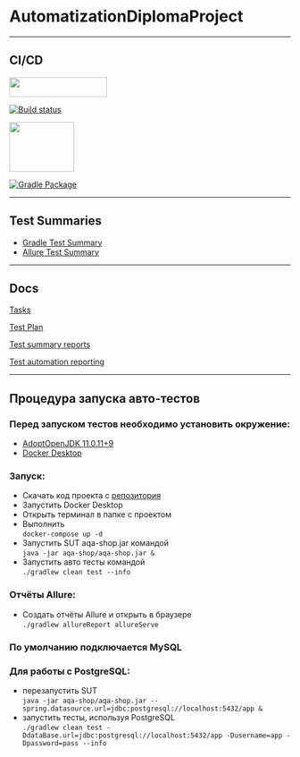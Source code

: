 # AutomatizationDiplomaProject
___
## CI/CD
[<img width="175" height="35" src="https://user-images.githubusercontent.com/47859608/125804325-a2f81782-9191-4400-b44b-3575b3cbe5ee.jpg" />](https://ci.appveyor.com/project/DoroshenkoDenis/automatizationdiplomaproject/branch/master)

[![Build status](https://ci.appveyor.com/api/projects/status/kur6hbmt73uwwlcs/branch/master?svg=true)](https://ci.appveyor.com/project/DoroshenkoDenis/automatizationdiplomaproject/branch/master)

[<img width="116" height="89" src="https://user-images.githubusercontent.com/47859608/125807916-bdcaa4bd-6165-4c56-ae3c-90102c961362.png" />](https://github.com/DoroshenkoDenis/AutomatizationDiplomaProject/actions/workflows/gradle-publish.yml)

[![Gradle Package](https://github.com/DoroshenkoDenis/AutomatizationDiplomaProject/actions/workflows/gradle-publish.yml/badge.svg)](https://github.com/DoroshenkoDenis/AutomatizationDiplomaProject/actions/workflows/gradle-publish.yml)
___
## Test Summaries
* [Gradle Test Summary](https://automatization-diploma-project-reports.vercel.app/)
* [Allure Test Summary](https://automatization-diploma-project-allure-test-summary.vercel.app/)
___
## Docs

[Tasks](https://github.com/netology-code/qa-diploma)

[Test Plan](https://github.com/DoroshenkoDenis/AutomatizationDiplomaProject/blob/master/Docs/TestPlan.md)

[Test summary reports](https://github.com/DoroshenkoDenis/AutomatizationDiplomaProject/blob/master/Docs/Report.md)

[Test automation reporting](https://github.com/DoroshenkoDenis/AutomatizationDiplomaProject/blob/master/Docs/Summary.md)
___

## Процедура запуска авто-тестов

### Перед запуском тестов необходимо установить окружение:

* [AdoptOpenJDK 11.0.11+9](https://adoptopenjdk.net/index.html)
* [Docker Desktop](https://www.docker.com/products/docker-desktop)

### Запуск:

* Скачать код проекта с [репозитория](https://github.com/DoroshenkoDenis/AutomatizationDiplomaProject)
* Запустить Docker Desktop
* Открыть терминал в папке с проектом
* Выполнить  
  `docker-compose up -d`
* Запустить SUT aqa-shop.jar командой  
  `java -jar aqa-shop/aqa-shop.jar &`
* Запустить авто тесты командой  
  `./gradlew clean test --info`

### Отчёты Allure:
* Создать отчёты Allure и открыть в браузере   
  `./gradlew allureReport allureServe`

### По умолчанию подключается MySQL

### Для работы с PostgreSQL:

* перезапустить SUT  
  `java -jar aqa-shop/aqa-shop.jar --spring.datasource.url=jdbc:postgresql://localhost:5432/app &`
* запустить тесты, используя PostgreSQL  
  `./gradlew clean test -DdataBase.url=jdbc:postgresql://localhost:5432/app -Dusername=app -Dpassword=pass --info`
